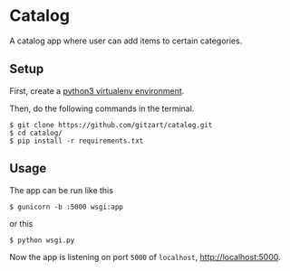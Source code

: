 # Catalog
A catalog app where user can add items to certain categories.

## Setup
First, create a [python3 virtualenv environment](https://virtualenv.pypa.io/en/stable/).

Then, do the following commands in the terminal.
```
$ git clone https://github.com/gitzart/catalog.git
$ cd catalog/
$ pip install -r requirements.txt
```

## Usage
The app can be run like this
```
$ gunicorn -b :5000 wsgi:app
```
or this
```
$ python wsgi.py
```
Now the app is listening on port `5000` of `localhost`, [http://localhost:5000](http://localhost:5000).

